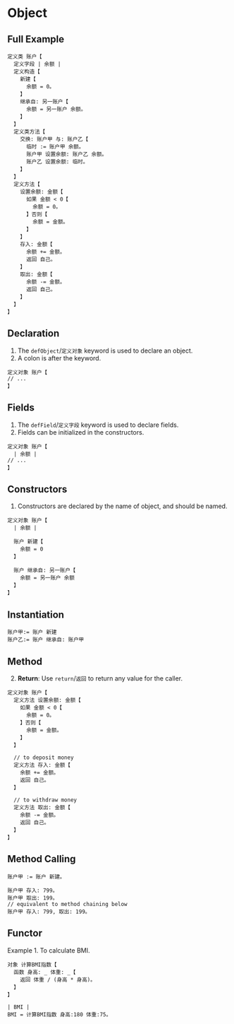 # Object

## Full Example

```
定义类 账户【
  定义字段 | 余额 |
  定义构造【
    新建【
      余额 = 0。
    】
    继承自: 另一账户【
      余额 = 另一账户 余额。
    】
  】
  定义类方法【
    交换: 账户甲 与: 账户乙【
      临时 := 账户甲 余额。
      账户甲 设置余额: 账户乙 余额。
      账户乙 设置余额: 临时。
    】
  】
  定义方法【
    设置余额: 金额【
      如果 金额 < 0【
        余额 = 0。
      】否则【
        余额 = 金额。
      】 
    】
    存入: 金额【
      余额 += 金额。
      返回 自己。
    】
    取出: 金额【
      余额 -= 金额。
      返回 自己。
    】
  】
】
```

## Declaration

1. The `defObject`/`定义对象` keyword is used to declare an object.
2. A colon is after the keyword.

```
定义对象 账户【
// ...
】
```

## Fields

1. The `defField`/`定义字段` keyword is used to declare fields.
1. Fields can be initialized in the constructors.

```
定义对象 账户【
  | 余额 |
// ...
】
```

## Constructors

1. Constructors are declared by the name of object, and should be named.

```
定义对象 账户【
  | 余额 |
  
  账户 新建【
    余额 = 0
  】
  
  账户 继承自: 另一账户【
    余额 = 另一账户 余额
  】
】
```

## Instantiation

```
账户甲:= 账户 新建
账户乙:= 账户 继承自: 账户甲
```

## Method

2. **Return**: Use `return`/`返回` to return any value for the caller.

```
定义对象 账户【
  定义方法 设置余额: 金额【
    如果 金额 < 0【
      余额 = 0。
    】否则【
      余额 = 金额。
    】 
  】

  // to deposit money
  定义方法 存入: 金额【
    余额 += 金额。
    返回 自己。
  】
   
  // to withdraw money
  定义方法 取出: 金额【
    余额 -= 金额。
    返回 自己。
  】
】
```

## Method Calling

```
账户甲 := 账户 新建。

账户甲 存入: 799。
账户甲 取出: 199。
// equivalent to method chaining below
账户甲 存入: 799, 取出: 199。
```

## Functor

Example 1. To calculate BMI.

```
对象 计算BMI指数【
  函数 身高: _ 体重: _【
    返回 体重 / (身高 * 身高)。
  】
】

| BMI |
BMI = 计算BMI指数 身高:180 体重:75。
```
